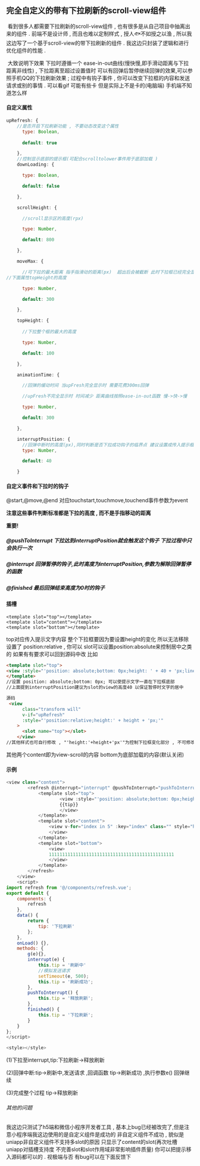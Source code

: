 ## 完全自定义的带有下拉刷新的scroll-view组件

​	看到很多人都需要下拉刷新的scroll-view组件 , 也有很多是从自己项目中抽离出来的组件 . 前端不是设计师 , 而且也难以定制样式 , 授人🐟不如授之以渔 , 所以我这边写了一个基于scroll-view的带下拉刷新的组件 . 我这边只封装了逻辑和进行优化组件的性能 . 

​	大致说明下效果 下拉时遵循一个 ease-in-out曲线(慢快慢,即手滑动距离与下拉距离非线性)  , 下拉距离至超过设置值时 可以有回弹后暂停继续回弹的效果,可以参照手机QQ的下拉刷新效果 ; 过程中有钩子事件 , 你可以改变下拉框的内容和发送请求或别的事情 . 可以看gif 可能有些卡 但是实际上不是卡的(电脑端) 手机端不知道怎么样



#### 自定义属性

```Javascript
upRefresh: {
	//是否开启下拉刷新功能 , 不要动态改变这个属性
​      type: Boolean,
    
​      default: true

​    },
	//控制显示底部的提示框(可配合scrolltolower事件用于底部加载 )
​    downLoading: {

​      type: Boolean,

​      default: false

​    },

​    scrollHeight: {

​      //scroll显示区的高度(rpx)

​      type: Number,

​      default: 800

​    },

​    moveMax: {

​      //可下拉的最大距离 指手指滑动的距离(px)  超出后会被截断 此时下拉框已经完全显示 即已经到达
//下面属性topHeight的高度

​      type: Number,

​      default: 300

​    },

​    topHeight: {
    
​      //下拉整个框的最大的高度

​      type: Number,

​      default: 100

​    },

​    animationTime: {

​      //回弹的缓动时间 当upFresh完全显示时 需要花费300ms回弹

​      //upFresh不完全显示时 时间减少 距离曲线按照ease-in-out函数 慢->快->慢

​      type: Number,

​      default: 300

​    },

​    interruptPosition: {
​      //回弹中断时的高度(px),同时判断是否下拉成功钩子的临界点 建议设置成传入提示框的高度以保持回弹暂停时文字的居中
​      type: Number,

​      default: 40

​    }
```

#### 自定义事件和下拉时的钩子

@start,@move,@end 对应touchstart,touchmove,touchend事件参数为event

**注意这些事件判断标准都是下拉的高度 , 而不是手指移动的距离**

**重要!**

##### @pushToInterrupt 下拉达到interruptPosition就会触发这个钩子 下拉过程中只会执行一次

##### @interrupt 回弹暂停的钩子,此时高度为interruptPosition,参数为解除回弹暂停的函数

##### @finished 最后回弹结束高度为0时的钩子

#### **插槽**

```
<template slot="top"></template>
<template slot="content"></template>
<template slot="bottom"></template>
```

top对应传入提示文字内容 整个下拉框要因为要设置height的变化 所以无法移除 设置了 position:relative , 你可以 slot可以设置position:absolute来控制居中之类的 如果有有要求可以回到源码中改 比如

```html
<template slot="top">
<view :style="'position: absolute;bottom: 0px;height: ' + 40 + 'px;line-height:' + 40 + 'px;width: 100%;text-align: center;'">{{tip}}</view>
</template>
//设置 position: absolute;bottom: 0px; 可以使提示文字一直在下拉框底部
//上面提到interruptPosition建议为slot的view的高度40 以保证暂停时文字的居中
```

```html
源码
 <view
      class="transform will"
      v-if="upRefresh"
      :style="'position:relative;height:' + height + 'px;'"
    >
      <slot name="top"></slot>
    </view>
//其他样式也可自行修改 , "'height:'+height+'px'"为控制下拉框变化部分 , 不可修改
```

其他两个content即为view-scroll的内容 bottom为底部加载的内容(默认关闭)

#### 示例

```Javascript
<view class="content">
		<refresh @interrupt="interrupt" @pushToInterrupt="pushToInterrupt" @finished="finished" @scrolltolower="g">
			<template slot="top">
					<view :style="'position: absolute;bottom: 0px;height: ' + 40 + 'px;line-height:' + 40 + 'px;width: 100%;text-align: center;'">
					{{tip}}	
					</view>
			</template>
			<template slot="content">
				<view v-for="index in 5" :key="index" class="" style="height: 500px;background:#B2B2B2;border: #2C405A 1px solid;">在美国总统眼里，一切都是生意，只要是生意他不在乎用什么手段。他更喜欢用敲诈勒索，刮地三尺来榨取别国的血汗钱来实现美国的伟大。就在这段日子里，美国总统喊话日韩，要求韩国上交50亿美元保护费，要求日本支付比现在多5倍的保护费，如果不给，就等着美国的怒火吧。美国总统这种做法给了日韩很大的压力，他们在给与不给的选择上左右为难，然而有一个国家却不管美国总统的臭毛病。要求韩国上交50亿美元保护费，要求日本支付比现在多5倍的保护费，如果不给，就等着美国的怒火吧。美国总统这种做法给了日韩很大的压力，他们在给与不给的选择上左右为难，然而有一个国家却不管美国总统的臭毛病。
				</view>
			</template>
			<template slot="bottom">
				<view>
				11111111111111111111111111111111111111111111111
				</view>
			</template>
		</refresh>
	</view>
	<script>
import refresh from '@/components/refresh.vue';
export default {
	components: {
		refresh
	},
	data() {
		return {
			tip: '下拉刷新'
		};
	},
	onLoad() {},
	methods: {
		g(e){},
		interrupt(e) {
            this.tip = '刷新中'
            //模拟发送请求
			setTimeout(e, 500);
			this.tip = '刷新成功';
		},
		pushToInterrupt() {
			this.tip = '释放刷新';
		},
		finished() {
			this.tip = '下拉刷新';
		}
	}
};
</script>

<style></style>

```

(1)下拉至interrupt,tip:下拉刷新->释放刷新 

(2)回弹中断:tip->刷新中,发送请求 ,回调函数 tip->刷新成功 ,执行参数e() 回弹继续

(3)完成整个过程 tip->释放刷新

###### 其他的问题

我这边只测试了h5端和微信小程序开发者工具 , 基本上bug已经被改完了,但是注意小程序端我这边使用的是自定义组件是成功的 非自定义组件不成功 , 貌似是uniapp非自定义组件不支持多slot的原因 只显示了content的slot(再次吐槽uniapp对插槽支持度 不完善slot和slot作用域非常影响插件质量) 你可以把提示移入源码都可以的 .  视极端与否 有bug可以在下面反馈下

 

